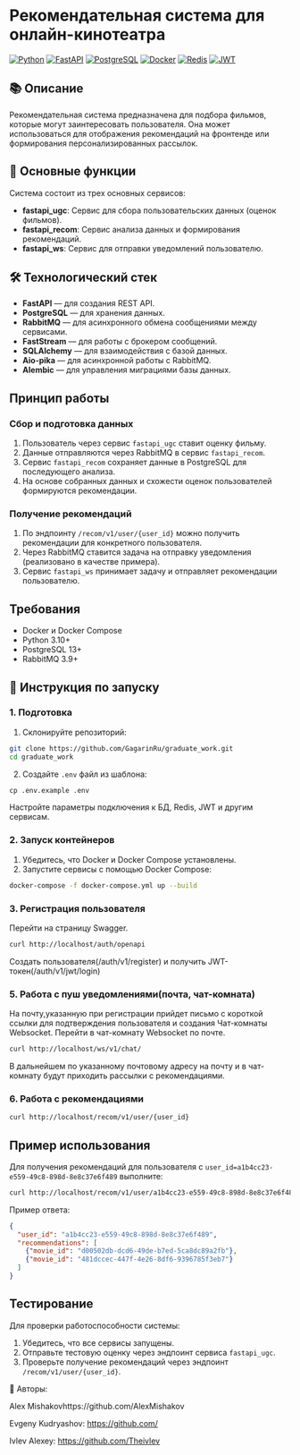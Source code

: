 # Рекомендательная система для онлайн-кинотеатра

[![Python](https://img.shields.io/badge/Python-3.12-blue?logo=python )](https://www.python.org/ )
[![FastAPI](https://img.shields.io/badge/FastAPI-0.111.0-green?logo=fastapi )](https://fastapi.tiangolo.com/ )
[![PostgreSQL](https://img.shields.io/badge/PostgreSQL-16-orange?logo=postgresql )](https://www.postgresql.org/ )
[![Docker](https://img.shields.io/badge/Docker-24.0-blue?logo=docker )](https://www.docker.com/ )
[![Redis](https://img.shields.io/badge/Redis-7.0-red?logo=redis )](https://redis.io/ )
[![JWT](https://img.shields.io/badge/JWT-authentication-yellow?logo=jsonwebtokens )](https://jwt.io/ )

## 📚 Описание

Рекомендательная система предназначена для подбора фильмов, которые могут заинтересовать пользователя. Она может использоваться для отображения рекомендаций на фронтенде или формирования персонализированных рассылок.

## 🧩 Основные функции

Система состоит из трех основных сервисов:
- **fastapi_ugc**: Сервис для сбора пользовательских данных (оценок фильмов).
- **fastapi_recom**: Сервис анализа данных и формирования рекомендаций.
- **fastapi_ws**: Сервис для отправки уведомлений пользователю.

## 🛠 Технологический стек
- **FastAPI** — для создания REST API.
- **PostgreSQL** — для хранения данных.
- **RabbitMQ** — для асинхронного обмена сообщениями между сервисами.
- **FastStream** — для работы с брокером сообщений.
- **SQLAlchemy** — для взаимодействия с базой данных.
- **Aio-pika** — для асинхронной работы с RabbitMQ.
- **Alembic** — для управления миграциями базы данных.

## Принцип работы

### Сбор и подготовка данных
1. Пользователь через сервис `fastapi_ugc` ставит оценку фильму.
2. Данные отправляются через RabbitMQ в сервис `fastapi_recom`.
3. Сервис `fastapi_recom` сохраняет данные в PostgreSQL для последующего анализа.
4. На основе собранных данных и схожести оценок пользователей формируются рекомендации.

### Получение рекомендаций
1. По эндпоинту `/recom/v1/user/{user_id}` можно получить рекомендации для конкретного пользователя.
2. Через RabbitMQ ставится задача на отправку уведомления (реализовано в качестве примера).
3. Сервис `fastapi_ws` принимает задачу и отправляет рекомендации пользователю.

## Требования
- Docker и Docker Compose
- Python 3.10+
- PostgreSQL 13+
- RabbitMQ 3.9+

## 🧰 Инструкция по запуску

### 1. Подготовка

1. Склонируйте репозиторий:
```bash
git clone https://github.com/GagarinRu/graduate_work.git
cd graduate_work
```
2. Создайте `.env` файл из шаблона:

```python
cp .env.example .env
```

Настройте параметры подключения к БД, Redis, JWT и другим сервисам.

### 2. Запуск контейнеров

1. Убедитесь, что Docker и Docker Compose установлены.
2. Запустите сервисы с помощью Docker Compose:
```bash
docker-compose -f docker-compose.yml up --build
```

### 3. Регистрация пользователя

Перейти на страницу Swagger.
```bash
curl http://localhost/auth/openapi
```
Создать пользователя(/auth/v1/register) и получить JWT-токен(/auth/v1/jwt/login)

### 5. Работа с пуш уведомлениями(почта, чат-комната)

На почту,указанную при регистрации прийдет письмо с короткой ссылки для подтверждения пользователя и создания Чат-комнаты Websocket.
Перейти в чат-комнату Websocket по почте.

```bash
curl http://localhost/ws/v1/chat/
```

В дальнейшем по указанному почтовому адресу на почту и в чат-комнату будут приходить рассылки с рекомендациями.

### 6. Работа с рекомендациями

```bash
curl http://localhost/recom/v1/user/{user_id}
```

## Пример использования
Для получения рекомендаций для пользователя с `user_id=a1b4cc23-e559-49c8-898d-8e8c37e6f489` выполните:
```bash
curl http://localhost/recom/v1/user/a1b4cc23-e559-49c8-898d-8e8c37e6f489
```

Пример ответа:
```json
{
  "user_id": "a1b4cc23-e559-49c8-898d-8e8c37e6f489",
  "recommendations": [
    {"movie_id": "d00502db-dcd6-49de-b7ed-5ca8dc89a2fb"},
    {"movie_id": "481dccec-447f-4e26-8df6-9396785f3eb7"}
  ]
}
```

## Тестирование
Для проверки работоспособности системы:
1. Убедитесь, что все сервисы запущены.
2. Отправьте тестовую оценку через эндпоинт сервиса `fastapi_ugc`.
3. Проверьте получение рекомендаций через эндпоинт `/recom/v1/user/{user_id}`.


📢 Авторы:

Alex Mishakovhttps://github.com/AlexMishakov

Evgeny Kudryashov: https://github.com/

Ivlev Alexey: https://github.com/Theivlev
